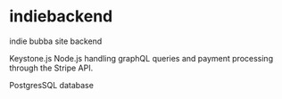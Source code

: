 # indiebackend

indie bubba site backend

Keystone.js Node.js handling graphQL queries and payment processing through the Stripe API. 

PostgresSQL database
